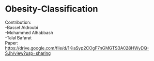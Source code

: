 # Obesity-Classification
Contribution:<br>
-Bassel Aldroubi<br> 
-Mohammed Alhabbash<br> 
-Talal Bafarat<br> 
Paper: https://drive.google.com/file/d/1KiaSyp2COgF7nGMGTS3A028HWyDQ-SJh/view?usp=sharing

